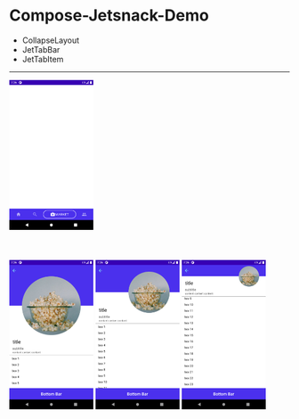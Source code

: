 # Compose-Jetsnack-Demo

- CollapseLayout
- JetTabBar
- JetTabItem

---

<div>
<img src="screenshot/1.jpg" width="30%"/>
</div>
<br/><br/><br/>

<div> 
<img src="screenshot/2.jpg" width="30%"/>
<img src="screenshot/3.jpg" width="30%"/>
<img src="screenshot/4.jpg" width="30%"/>
</div>